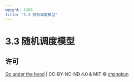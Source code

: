 ```yaml
---
weight: 1303
title: "3.3 随机调度模型"
---
```


# 3.3 随机调度模型

## 许可

[Go under the hood](https://github.com/changkun/go-under-the-hood) | CC-BY-NC-ND 4.0 & MIT &copy; [changkun](https://changkun.de)
